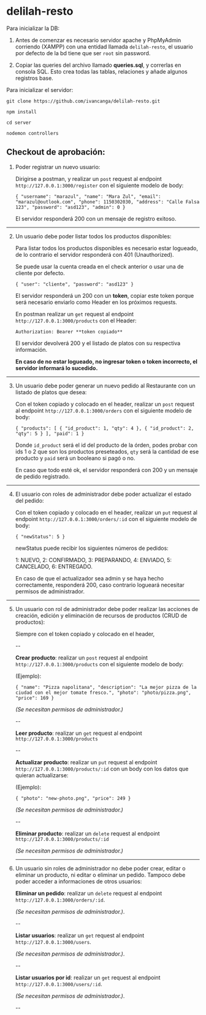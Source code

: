 # delilah-resto

Para inicializar la DB: 

1) Antes de comenzar es necesario servidor apache y PhpMyAdmin corriendo (XAMPP) con una entidad llamada ``delilah-resto``, el usuario por defecto de la bd tiene que ser ``root`` sin password.

2) Copiar las queries del archivo llamado **queries.sql**, y correrlas en consola SQL. Esto crea todas las tablas, relaciones y añade algunos registros base.

Para inicializar el servidor:

``git clone https://github.com/ivancanga/delilah-resto.git``

``npm install``

``cd server``

``nodemon controllers``


## Checkout de aprobación:

1. Poder registrar un nuevo usuario:

    Dirigirse a postman, y realizar un `post` request al endpoint `http://127.0.0.1:3000/register` con el siguiente modelo de body:

    `{
	"username": "marazul",
	"name": "Mara Zul",
	"email": "marazul@outlook.com",
	"phone": 1150302030,
	"address": "Calle Falsa 123",
	"password": "asd123",
	"admin": 0
}`

    El servidor responderá 200 con un mensaje de registro exitoso.

---

2. Un usuario debe poder listar todos los productos
disponibles:

    Para listar todos los productos disponibles es necesario estar logueado, de lo contrario el servidor responderá con 401 (Unauthorized).

    Se puede usar la cuenta creada en el check anterior o usar una de cliente por defecto.

    `{
	"user": "cliente",
	"password": "asd123"
}`

    El servidor responderá un 200 con un **token**, copiar este token porque será necesario enviarlo como Header en los próximos requests. 

    En postman realizar un `get` request al endpoint `http://127.0.0.1:3000/products` con el Header: 

    `Authorization: Bearer **token copiado**`

    El servidor devolverá 200 y el listado de platos con su respectiva información.

    **En caso de no estar logueado, no ingresar token o token incorrecto, el servidor informará lo sucedido.**

---

3. Un usuario debe poder generar un nuevo pedido al
Restaurante con un listado de platos que desea:

    Con el token copiado y colocado en el header, realizar un `post` request al endpoint `http://127.0.0.1:3000/orders` con el siguiente modelo de body:

    `{
	"products": [
		{
			"id_product": 1,
			"qty": 4
		},
				{
			"id_product": 2,
			"qty": 5
		}
	],
	"paid": 1
}`
    
    Donde `id_product` será el id del producto de la órden, podes probar con ids 1 o 2 que son los productos preseteados, `qty` será la cantidad de ese producto y `paid` será un booleano si pagó o no.

    En caso que todo esté ok, el servidor responderá con 200 y un mensaje de pedido registrado.
    
---

4. El usuario con roles de administrador debe poder
actualizar el estado del pedido:

    Con el token copiado y colocado en el header, realizar un `put` request al endpoint `http://127.0.0.1:3000/orders/:id` con el siguiente modelo de body:

    `{
	"newStatus": 5 }`

    newStatus puede recibir los siguientes números de pedidos:

    1: NUEVO, 2: CONFIRMADO, 3: PREPARANDO, 4: ENVIADO, 5: CANCELADO, 6: ENTREGADO.

    En caso de que el actualizador sea admin y se haya hecho correctamente, responderá 200, caso contrario logueará necesitar permisos de administrador.

---

5. Un usuario con rol de administrador debe poder realizar
las acciones de creación, edición y eliminación de recursos de
productos (CRUD de productos):

    Siempre con el token copiado y colocado en el header, 

    --

    **Crear producto**: realizar un `post` request al endpoint `http://127.0.0.1:3000/products` con el siguiente modelo de body:

    (Ejemplo):

    `{
	"name": "Pizza napolitana",
	"description": "La mejor pizza de la ciudad con el mejor tomate fresco.",
    "photo": "photo/pizza.png",
	"price": 169
    }`

    *(Se necesitan permisos de administrador.)*

    --

    **Leer producto**: realizar un `get` request al endpoint `http://127.0.0.1:3000/products`

    -- 

    **Actualizar producto**: realizar un `put` request al endpoint `http://127.0.0.1:3000/products/:id` con un body con los datos que quieran actualizarse:

    (Ejemplo):

    `{
    "photo": "new-photo.png",
	"price": 249
    }`

    *(Se necesitan permisos de administrador.)*

    -- 

    **Eliminar producto**: realizar un `delete` request al endpoint `http://127.0.0.1:3000/products/:id`

    *(Se necesitan permisos de administrador.)*

    ---

6. Un usuario sin roles de administrador no debe poder
crear, editar o eliminar un producto, ni editar o eliminar un pedido.
Tampoco debe poder acceder a informaciones de otros usuarios:

    **Eliminar un pedido**: realizar un `delete` request al endpoint `http://127.0.0.1:3000/orders/:id`.

    *(Se necesitan permisos de administrador.)*.

    --

    **Listar usuarios**: realizar un `get` request al endpoint `http://127.0.0.1:3000/users`.

    *(Se necesitan permisos de administrador.)*.

    --

    **Listar usuarios por id**: realizar un `get` request al endpoint `http://127.0.0.1:3000/users/:id`.

    *(Se necesitan permisos de administrador.)*.

    --





